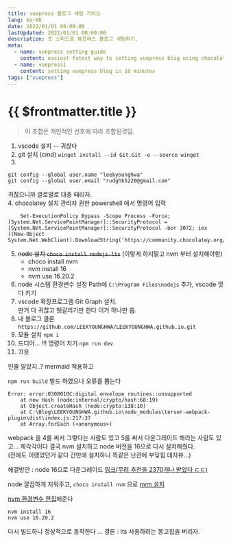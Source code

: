 ```yaml
---
title: vuepress 블로그 세팅 가이드
lang: ko-KR
date: 2022/01/01 00:00:00
lastUpdated: 2022/01/01 00:00:00
description: 초 스피드로 뷰프레스 블로그 세팅하기.
meta:
  - name: vuepress setting guide
    content: easiest fatest way to setting vuepress blog using chocolatey, vsCode
  - name: vuepress1
    content: setting vuepress blog in 10 minutes
tags: ["vuepress"]
---
```


# {{ $frontmatter.title }}

> 이 조합은 개인적인 선호에 따라 조합된것임.

1. vscode 설치 -- 귀찮다
2. git 설치 (cmd)
   `winget install --id Git.Git -e --source winget`
3.

```
git config --global user.name "leekyounghwa"
git config --global user.email "rudghk5220@gmail.com"
```

귀찮으니까 글로벌로 대충 때리자.  
4. chocolatey 설치
관리자 권한 powershell 에서 명령어 입력

```
    Set-ExecutionPolicy Bypass -Scope Process -Force; [System.Net.ServicePointManager]::SecurityProtocol = [System.Net.ServicePointManager]::SecurityProtocol -bor 3072; iex ((New-Object System.Net.WebClient).DownloadString('https://community.chocolatey.org/install.ps1'))
```

5. ~~node 설치 `choco install nodejs-lts`~~ (이렇게 하지말고 nvm 부터 설치해야함)
   - choco install nvm
   - nvm install 16
   - nvm use 16.20.2
6. node 시스템 환경변수 설정 Path에 `C:\Program Files\nodejs` 추가, vscode 껏다 키기
7. vscode 확장프로그램 Git Graph 설치.  
   딴거 다 귀찮고 헷갈리기만 한다 이거 하나만 씀.
8. 내 블로그 클론 `https://github.com/LEEKYOUNGHWA/LEEKYOUNGHWA.github.io.git`
9. 모듈 설치 `npm i`
10. 드디어... !!! 명령어 치기 `npm run dev`
11. 끄읏

인줄 알았지..? mermaid 적용하고

`npm run build` 빌드 하였으나 오류를 뿜는다

```
Error: error:0308010C:digital envelope routines::unsupported
    at new Hash (node:internal/crypto/hash:68:19)
    at Object.createHash (node:crypto:138:10)
    at C:\Blog\LEEKYOUNGHWA.github.io\node_modules\terser-webpack-plugin\dist\index.js:217:37
    at Array.forEach (<anonymous>)
```

webpack 을 4를 써서 그렇다는 사람도 있고 5를 써서 다운그레이드 해라는 사람도 있고... 제각각이다
결국 nvm 설치하고 node 버전을 16으로 다시 설치해줬다.  
(전에도 이랬었던거 같다 간만에 설치하니 똑같은 난관에 부딪힘 데자뷰...)

해결방안 : node 16으로 다운그레이드
[링크(무려 추천을 2370개나 받았다 ㄷㄷ)](https://stackoverflow.com/a/69699772/10222566)

node 깔끔하게 지워주고, `choco install nvm` 으로 [nvm 설치](https://velog.io/@sudev/nvm-%EC%84%A4%EC%B9%98-for-Windows-Node.js-%EC%A0%9C%EA%B1%B0)

[nvm 환경변수 편집](https://developerchaser.tistory.com/11)해준다

```
nvm install 16
nvm use 16.20.2
```

다시 빌드하니 정상적으로 동작한다 ... 결론 : lts 사용하려는 똥고집을 버리자.

